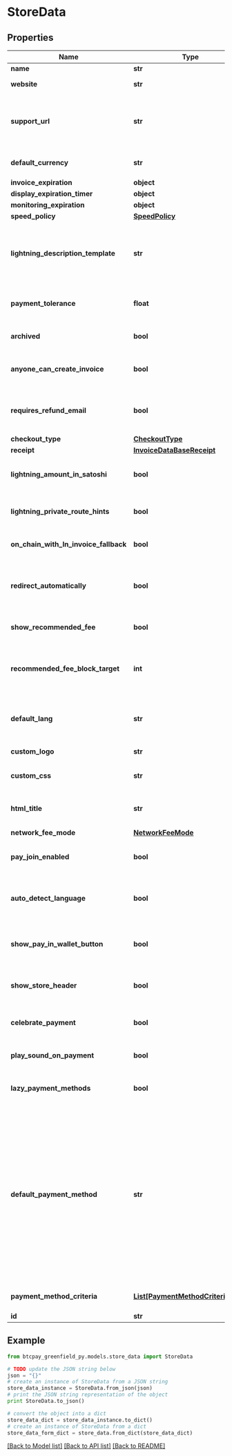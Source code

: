 # StoreData


## Properties
Name | Type | Description | Notes
------------ | ------------- | ------------- | -------------
**name** | **str** | The name of the store | [optional] 
**website** | **str** | The absolute url of the store | [optional] 
**support_url** | **str** | The support URI of the store, can contain the placeholders &#x60;{OrderId}&#x60; and &#x60;{InvoiceId}&#x60;. Can be any valid URI, such as a website, email, and nostr. | [optional] 
**default_currency** | **str** | The default currency of the store | [optional] [default to 'USD']
**invoice_expiration** | **object** |  | [optional] 
**display_expiration_timer** | **object** |  | [optional] 
**monitoring_expiration** | **object** |  | [optional] 
**speed_policy** | [**SpeedPolicy**](SpeedPolicy.md) |  | [optional] 
**lightning_description_template** | **str** | The BOLT11 description of the lightning invoice in the checkout. You can use placeholders &#39;{StoreName}&#39;, &#39;{ItemDescription}&#39; and &#39;{OrderId}&#39;. | [optional] 
**payment_tolerance** | **float** | Consider an invoice fully paid, even if the payment is missing &#39;x&#39; % of the full amount. | [optional] [default to 0]
**archived** | **bool** | If true, the store does not appear in the stores list by default. | [optional] [default to False]
**anyone_can_create_invoice** | **bool** | If true, then no authentication is needed to create invoices on this store. | [optional] [default to False]
**requires_refund_email** | **bool** | If true, the checkout page will ask to enter an email address before accessing payment information. | [optional] [default to False]
**checkout_type** | [**CheckoutType**](CheckoutType.md) |  | [optional] 
**receipt** | [**InvoiceDataBaseReceipt**](InvoiceDataBaseReceipt.md) |  | [optional] 
**lightning_amount_in_satoshi** | **bool** | If true, lightning payment methods show amount in satoshi in the checkout page. | [optional] [default to False]
**lightning_private_route_hints** | **bool** | Should private route hints be included in the lightning payment of the checkout page. | [optional] [default to False]
**on_chain_with_ln_invoice_fallback** | **bool** | Unify on-chain and lightning payment URL. | [optional] [default to False]
**redirect_automatically** | **bool** | After successfull payment, should the checkout page redirect the user automatically to the redirect URL of the invoice? | [optional] [default to False]
**show_recommended_fee** | **bool** |  | [optional] [default to True]
**recommended_fee_block_target** | **int** | The fee rate recommendation in the checkout page for the on-chain payment to be confirmed after &#39;x&#39; blocks. | [optional] [default to 1]
**default_lang** | **str** | The default language to use in the checkout page. (The different translations available are listed [here](https://github.com/btcpayserver/btcpayserver/tree/master/BTCPayServer/wwwroot/locales) | [optional] [default to 'en']
**custom_logo** | **str** | URL to a logo to include in the checkout page. | [optional] 
**custom_css** | **str** | URL to a CSS stylesheet to include in the checkout page | [optional] 
**html_title** | **str** | The HTML title of the checkout page (when you over the tab in your browser) | [optional] 
**network_fee_mode** | [**NetworkFeeMode**](NetworkFeeMode.md) |  | [optional] 
**pay_join_enabled** | **bool** | If true, payjoin will be proposed in the checkout page if possible. ([More information](https://docs.btcpayserver.org/Payjoin/)) | [optional] [default to False]
**auto_detect_language** | **bool** | If true, the language on the checkout page will adapt to the language defined by the user&#39;s browser settings | [optional] [default to False]
**show_pay_in_wallet_button** | **bool** | If true, the \&quot;Pay in wallet\&quot; button will be shown on the checkout page (Checkout V2) | [optional] [default to True]
**show_store_header** | **bool** | If true, the store header will be shown on the checkout page (Checkout V2) | [optional] [default to True]
**celebrate_payment** | **bool** | If true, payments on the checkout page will be celebrated with confetti (Checkout V2) | [optional] [default to True]
**play_sound_on_payment** | **bool** | If true, sounds on the checkout page will be enabled (Checkout V2) | [optional] [default to False]
**lazy_payment_methods** | **bool** | If true, payment methods are enabled individually upon user interaction in the invoice | [optional] [default to False]
**default_payment_method** | **str** | Payment method IDs are a combination of crypto code and payment type. Available payment method IDs for Bitcoin are:   - &#x60;\&quot;BTC-OnChain\&quot;&#x60; (with the equivalent of &#x60;\&quot;BTC\&quot;&#x60;)    -&#x60;\&quot;BTC-LightningLike\&quot;&#x60;: Any supported LN-based payment method (Lightning or LNURL)    - &#x60;\&quot;BTC-LightningNetwork\&quot;&#x60;: Lightning    - &#x60;\&quot;BTC-LNURLPAY\&quot;&#x60;: LNURL        Note: Separator can be either &#x60;-&#x60; or &#x60;_&#x60;. | [optional] 
**payment_method_criteria** | [**List[PaymentMethodCriteriaData]**](PaymentMethodCriteriaData.md) | The criteria required to activate specific payment methods. | [optional] 
**id** | **str** | The id of the store | [optional] 

## Example

```python
from btcpay_greenfield_py.models.store_data import StoreData

# TODO update the JSON string below
json = "{}"
# create an instance of StoreData from a JSON string
store_data_instance = StoreData.from_json(json)
# print the JSON string representation of the object
print StoreData.to_json()

# convert the object into a dict
store_data_dict = store_data_instance.to_dict()
# create an instance of StoreData from a dict
store_data_form_dict = store_data.from_dict(store_data_dict)
```
[[Back to Model list]](../README.md#documentation-for-models) [[Back to API list]](../README.md#documentation-for-api-endpoints) [[Back to README]](../README.md)


